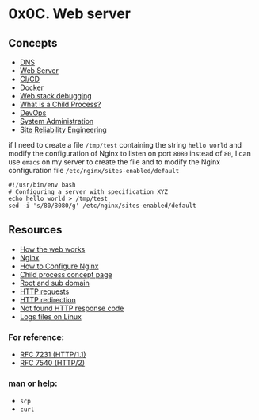 # 0x0C. Web server

## Concepts

- [DNS]()
- [Web Server]()
- [CI/CD]()
- [Docker]()
- [Web stack debugging]()
- [What is a Child Process?]()
- [DevOps]()
- [System Administration]()
- [Site Reliability Engineering]()

 if I need to create a file `/tmp/test` containing the string `hello world` and modify the configuration of Nginx to listen on port `8080` instead of `80`, I can use `emacs` on my server to create the file and to modify the Nginx configuration file `/etc/nginx/sites-enabled/default`

 ```
#!/usr/bin/env bash
# Configuring a server with specification XYZ
echo hello world > /tmp/test
sed -i 's/80/8080/g' /etc/nginx/sites-enabled/default
 ```

## Resources

- [How the web works]()
- [Nginx]()
- [How to Configure Nginx]()
- [Child process concept page]()
- [Root and sub domain]()
- [HTTP requests]()
- [HTTP redirection]()
- [Not found HTTP response code]()
- [Logs files on Linux]()

### For reference:

- [RFC 7231 (HTTP/1.1)]()
- [RFC 7540 (HTTP/2)]()
### man or help:

- `scp`
- `curl`
